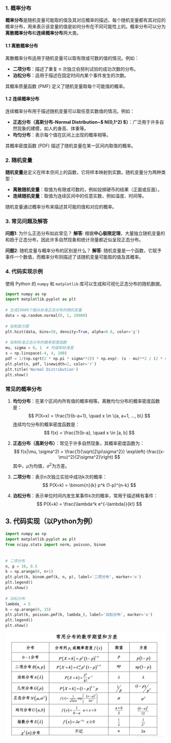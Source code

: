 ### 1. 概率分布

**概率分布**是随机变量可能取的值及其对应概率的描述。每个随机变量都有其对应的概率分布，用来表示该变量的值是如何分布在不同可能性上的。概率分布可以分为**离散概率分布**和**连续概率分布**两大类。

#### 1.1 离散概率分布
离散概率分布适用于随机变量可以取有限或可数的值的情况。例如：
- **二项分布**：描述了重复 n 次独立伯努利试验的成功次数的分布。
- **泊松分布**：适用于描述在固定时间内某个事件发生的次数。

其概率质量函数 (PMF) 定义了随机变量取每个可能值的概率。

#### 1.2 连续概率分布
连续概率分布用于描述随机变量可以取任意实数值的情况。例如：
- **正态分布（高斯分布-Normal Distribution~$ N(0,1^2) $）**：广泛用于许多自然现象的建模，如人的身高、体重等。
- **均匀分布**：表示每个值在区间上出现的概率相等。

其概率密度函数 (PDF) 描述了随机变量在某一区间内取值的概率。

### 2. 随机变量

**随机变量**是定义在样本空间上的函数，它将样本映射到实数。随机变量分为两种类型：
- **离散随机变量**：取值为有限或可数的，例如投掷硬币的结果（正面或反面）。
- **连续随机变量**：取值为连续区间中的任意实数，例如温度、时间等。

随机变量通过概率分布来描述其可能的值和对应的概率。

### 3. 常见问题及解答

**问题1**: 为什么正态分布如此常见？
**解答**: 根据**中心极限定理**，大量独立随机变量的和趋于正态分布，因此许多自然现象和统计测量都近似呈现正态分布。

**问题2**: 随机变量与概率分布的区别是什么？
**解答**: 随机变量是一个函数，它赋予事件一个数值，而概率分布则描述了该随机变量可能取的值及其概率。

### 4. 代码实现示例

使用 Python 的 `numpy` 和 `matplotlib` 库可以生成和可视化正态分布的随机数据。

```python
import numpy as np
import matplotlib.pyplot as plt

# 生成10000个服从标准正态分布的随机变量
data = np.random.normal(0, 1, 10000)

# 绘制直方图
plt.hist(data, bins=50, density=True, alpha=0.6, color='g')

# 绘制标准正态分布的概率密度函数
mu, sigma = 0, 1  # 均值和标准差
x = np.linspace(-4, 4, 100)
pdf = 1/(np.sqrt(2 * np.pi * sigma**2)) * np.exp(- (x - mu)**2 / (2 * sigma**2))
plt.plot(x, pdf, linewidth=2, color='r')
plt.title('Normal Distribution')
plt.show()
```

### 常见的概率分布
1. **均匀分布**：在某个区间内所有值的概率相等。离散均匀分布的概率密度函数是：
   $$
   P(X=x) = \frac{1}{b-a+1}, \quad x \in \{a, a+1, ..., b\}
   $$
   连续均匀分布的概率密度函数是：
   $$
   f(x) = \frac{1}{b-a}, \quad x \in [a, b]
   $$

2. **正态分布（高斯分布）**：常见于许多自然现象，其概率密度函数为：
   $$
   f(x|\mu, \sigma^2) = \frac{1}{\sqrt{2\pi\sigma^2}} \exp\left(-\frac{(x-\mu)^2}{2\sigma^2}\right)
   $$
   其中，$\mu$为均值，$\sigma^2$为方差。

3. **二项分布**：表示n次独立实验中成功k次的概率：
   $$
   P(X=k) = \binom{n}{k} p^k (1-p)^{n-k}
   $$

4. **泊松分布**：表示单位时间内发生某事件k次的概率，常用于描述稀有事件：
   $$
   P(X=k) = \frac{\lambda^k e^{-\lambda}}{k!}
   $$


## 3. 代码实现（以Python为例）

```python
import numpy as np
import matplotlib.pyplot as plt
from scipy.stats import norm, poisson, binom


# 二项分布
n, p = 10, 0.5
k = np.arange(0, n+1)
plt.plot(k, binom.pmf(k, n, p), label='二项分布', marker='o')
plt.legend()
plt.show()

# 泊松分布
lambda_ = 5
k = np.arange(0, 15)
plt.plot(k, poisson.pmf(k, lambda_), label='泊松分布', marker='o')
plt.legend()
plt.show()
```



![img.png](../z_using_files/math/img.png)

